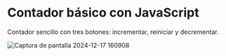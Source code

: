# Contador básico con JavaScript

Contador sencillo con tres botones: incrementar, reiniciar y decrementar.

![Captura de pantalla 2024-12-17 160908](https://github.com/user-attachments/assets/04339233-9294-436a-8663-a2e37e3e2d59)
